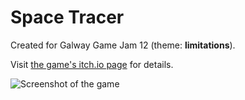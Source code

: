 # Space Tracer

Created for Galway Game Jam 12 (theme: **limitations**).

Visit [the game's itch.io page](https://ronanh.itch.io/space-tracer) for details.

![Screenshot of the game](https://img.itch.zone/aW1hZ2UvMzk4NDQ3LzE5NzQzNjYucG5n/original/uHbvMg.png)
